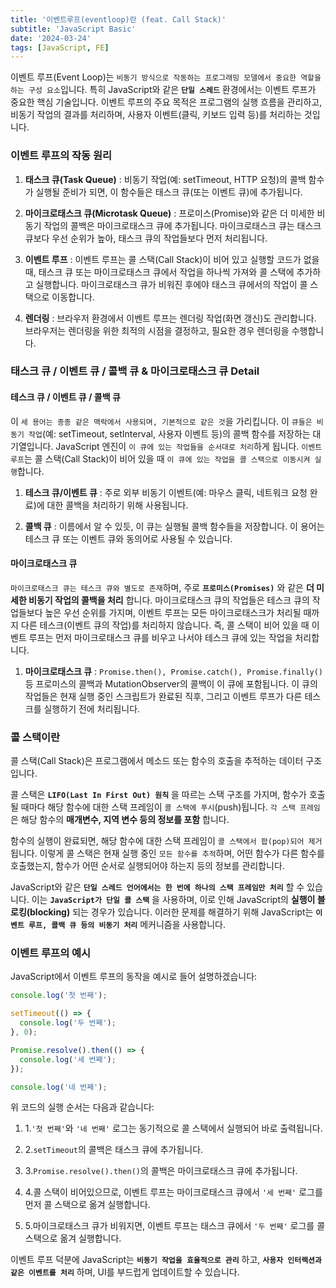 ```yaml
---
title: '이벤트루프(eventloop)란 (feat. Call Stack)'
subtitle: 'JavaScript Basic'
date: '2024-03-24'
tags: [JavaScript, FE]
---
```


이벤트 루프(Event Loop)는 `비동기 방식으로 작동하는 프로그래밍 모델에서 중요한 역할을 하는 구성 요소`입니다. 특히 JavaScript와 같은 **`단일 스레드`** 환경에서는 이벤트 루프가 중요한 핵심 기술입니다. 이벤트 루프의 주요 목적은 프로그램의 실행 흐름을 관리하고, 비동기 작업의 결과를 처리하며, 사용자 이벤트(클릭, 키보드 입력 등)를 처리하는 것입니다.

### 이벤트 루프의 작동 원리

1. **태스크 큐(Task Queue)** : 비동기 작업(예: setTimeout, HTTP 요청)의 콜백 함수가 실행될 준비가 되면, 이 함수들은 태스크 큐(또는 이벤트 큐)에 추가됩니다.

2. **마이크로태스크 큐(Microtask Queue)** : 프로미스(Promise)와 같은 더 미세한 비동기 작업의 콜백은 마이크로태스크 큐에 추가됩니다. 마이크로태스크 큐는 태스크 큐보다 우선 순위가 높아, 태스크 큐의 작업들보다 먼저 처리됩니다.

3. **이벤트 루프** : 이벤트 루프는 콜 스택(Call Stack)이 비어 있고 실행할 코드가 없을 때, 태스크 큐 또는 마이크로태스크 큐에서 작업을 하나씩 가져와 콜 스택에 추가하고 실행합니다. 마이크로태스크 큐가 비워진 후에야 태스크 큐에서의 작업이 콜 스택으로 이동합니다.

4. **렌더링** : 브라우저 환경에서 이벤트 루프는 렌더링 작업(화면 갱신)도 관리합니다. 브라우저는 렌더링을 위한 최적의 시점을 결정하고, 필요한 경우 렌더링을 수행합니다.

### 태스크 큐 / 이벤트 큐 / 콜백 큐 & 마이크로태스크 큐 Detail

#### 테스크 큐 / 이벤트 큐 / 콜백 큐

이 `세 용어는 종종 같은 맥락에서 사용되며, 기본적으로 같은 것`을 가리킵니다. 이 `큐들은 비동기 작업`(예: setTimeout, setInterval, 사용자 이벤트 등)의 콜백 함수를 저장하는 대기열입니다. JavaScript 엔진이 `이 큐에 있는 작업들을 순서대로 처리`하게 됩니다. `이벤트 루프`는 콜 스택(Call Stack)이 비어 있을 때 `이 큐에 있는 작업을 콜 스택으로 이동시켜 실행`합니다.

1. **테스크 큐/이벤트 큐** : 주로 외부 비동기 이벤트(예: 마우스 클릭, 네트워크 요청 완료)에 대한 콜백을 처리하기 위해 사용됩니다.

2. **콜백 큐** : 이름에서 알 수 있듯, 이 큐는 실행될 콜백 함수들을 저장합니다. 이 용어는 테스크 큐 또는 이벤트 큐와 동의어로 사용될 수 있습니다.

#### 마이크로태스크 큐

`마이크로태스크 큐는 테스크 큐와 별도로 존재`하며, 주로 **`프로미스(Promises)`** 와 같은 **더 미세한 비동기 작업의 콜백을 처리** 합니다. 마이크로태스크 큐의 작업들은 테스크 큐의 작업들보다 높은 우선 순위를 가지며, 이벤트 루프는 모든 마이크로태스크가 처리될 때까지 다른 테스크(이벤트 큐의 작업)를 처리하지 않습니다. 즉, 콜 스택이 비어 있을 때 이벤트 루프는 먼저 마이크로태스크 큐를 비우고 나서야 테스크 큐에 있는 작업을 처리합니다.

1. **마이크로태스크 큐** : `Promise.then(), Promise.catch(), Promise.finally()` 등 프로미스의 콜백과 MutationObserver의 콜백이 이 큐에 포함됩니다. 이 큐의 작업들은 현재 실행 중인 스크립트가 완료된 직후, 그리고 이벤트 루프가 다른 테스크를 실행하기 전에 처리됩니다.


### 콜 스택이란 

콜 스택(Call Stack)은 프로그램에서 메소드 또는 함수의 호출을 추적하는 데이터 구조입니다.

콜 스택은 **`LIFO(Last In First Out) 원칙`** 을 따르는 스택 구조를 가지며, 함수가 호출될 때마다 해당 함수에 대한 스택 프레임이 `콜 스택에 푸시`(push)됩니다. `각 스택 프레임`은 해당 함수의 **매개변수, 지역 변수 등의 정보를 포함** 합니다.

함수의 실행이 완료되면, 해당 함수에 대한 스택 프레임이 `콜 스택에서 팝(pop)되어 제거`됩니다. 이렇게 콜 스택은 현재 실행 중인 `모든 함수를 추적`하며, 어떤 함수가 다른 함수를 호출했는지, 함수가 어떤 순서로 실행되어야 하는지 등의 정보를 관리합니다.

JavaScript와 같은 **`단일 스레드 언어에서는 한 번에 하나의 스택 프레임만 처리`** 할 수 있습니다. 이는 **`JavaScript가 단일 콜 스택`** 을 사용하며, 이로 인해 JavaScript의 **실행이 블로킹(blocking)** 되는 경우가 있습니다. 이러한 문제를 해결하기 위해 JavaScript는 **`이벤트 루프, 콜백 큐 등의 비동기 처리`** 메커니즘을 사용합니다.

### 이벤트 루프의 예시

JavaScript에서 이벤트 루프의 동작을 예시로 들어 설명하겠습니다:

```javascript
console.log('첫 번째');

setTimeout(() => {
  console.log('두 번째');
}, 0);

Promise.resolve().then(() => {
  console.log('세 번째');
});

console.log('네 번째');
```

위 코드의 실행 순서는 다음과 같습니다:

1. 1.`'첫 번째'`와 `'네 번째'` 로그는 동기적으로 콜 스택에서 실행되어 바로 출력됩니다.

2. 2.`setTimeout`의 콜백은 태스크 큐에 추가됩니다.

3. 3.`Promise.resolve().then()`의 콜백은 마이크로태스크 큐에 추가됩니다.

4. 4.콜 스택이 비어있으므로, 이벤트 루프는 마이크로태스크 큐에서 `'세 번째'` 로그를 먼저 콜 스택으로 옮겨 실행합니다.

5. 5.마이크로태스크 큐가 비워지면, 이벤트 루프는 태스크 큐에서 `'두 번째'` 로그를 콜 스택으로 옮겨 실행합니다.

이벤트 루프 덕분에 JavaScript는 **`비동기 작업을 효율적으로 관리`** 하고, **`사용자 인터랙션과 같은 이벤트를 처리`** 하며, UI를 부드럽게 업데이트할 수 있습니다.
